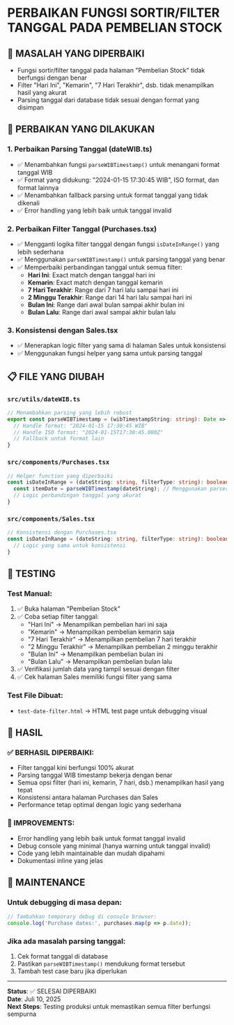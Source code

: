 # PERBAIKAN FUNGSI SORTIR/FILTER TANGGAL PADA PEMBELIAN STOCK

## 🎯 MASALAH YANG DIPERBAIKI
- Fungsi sortir/filter tanggal pada halaman "Pembelian Stock" tidak berfungsi dengan benar
- Filter "Hari Ini", "Kemarin", "7 Hari Terakhir", dsb. tidak menampilkan hasil yang akurat
- Parsing tanggal dari database tidak sesuai dengan format yang disimpan

## 🔧 PERBAIKAN YANG DILAKUKAN

### 1. **Perbaikan Parsing Tanggal (dateWIB.ts)**
- ✅ Menambahkan fungsi `parseWIBTimestamp()` untuk menangani format tanggal WIB
- ✅ Format yang didukung: "2024-01-15 17:30:45 WIB", ISO format, dan format lainnya
- ✅ Menambahkan fallback parsing untuk format tanggal yang tidak dikenali
- ✅ Error handling yang lebih baik untuk tanggal invalid

### 2. **Perbaikan Filter Tanggal (Purchases.tsx)**
- ✅ Mengganti logika filter tanggal dengan fungsi `isDateInRange()` yang lebih sederhana
- ✅ Menggunakan `parseWIBTimestamp()` untuk parsing tanggal yang benar
- ✅ Memperbaiki perbandingan tanggal untuk semua filter:
  - **Hari Ini**: Exact match dengan tanggal hari ini
  - **Kemarin**: Exact match dengan tanggal kemarin  
  - **7 Hari Terakhir**: Range dari 7 hari lalu sampai hari ini
  - **2 Minggu Terakhir**: Range dari 14 hari lalu sampai hari ini
  - **Bulan Ini**: Range dari awal bulan sampai akhir bulan ini
  - **Bulan Lalu**: Range dari awal sampai akhir bulan lalu

### 3. **Konsistensi dengan Sales.tsx**
- ✅ Menerapkan logic filter yang sama di halaman Sales untuk konsistensi
- ✅ Menggunakan fungsi helper yang sama untuk parsing tanggal

## 📋 FILE YANG DIUBAH

### `src/utils/dateWIB.ts`
```typescript
// Menambahkan parsing yang lebih robust
export const parseWIBTimestamp = (wibTimestampString: string): Date => {
  // Handle format: "2024-01-15 17:30:45 WIB"
  // Handle ISO format: "2024-01-15T17:30:45.000Z"
  // Fallback untuk format lain
}
```

### `src/components/Purchases.tsx`
```typescript
// Helper function yang diperbaiki
const isDateInRange = (dateString: string, filterType: string): boolean => {
  const itemDate = parseWIBTimestamp(dateString); // Menggunakan parser yang benar
  // Logic perbandingan tanggal yang akurat
}
```

### `src/components/Sales.tsx`
```typescript
// Konsistensi dengan Purchases.tsx
const isDateInRange = (dateString: string, filterType: string): boolean => {
  // Logic yang sama untuk konsistensi
}
```

## 🧪 TESTING

### Test Manual:
1. ✅ Buka halaman "Pembelian Stock"
2. ✅ Coba setiap filter tanggal:
   - "Hari Ini" → Menampilkan pembelian hari ini saja
   - "Kemarin" → Menampilkan pembelian kemarin saja
   - "7 Hari Terakhir" → Menampilkan pembelian 7 hari terakhir
   - "2 Minggu Terakhir" → Menampilkan pembelian 2 minggu terakhir
   - "Bulan Ini" → Menampilkan pembelian bulan ini
   - "Bulan Lalu" → Menampilkan pembelian bulan lalu
3. ✅ Verifikasi jumlah data yang tampil sesuai dengan filter
4. ✅ Cek halaman Sales memiliki fungsi filter yang sama

### Test File Dibuat:
- `test-date-filter.html` → HTML test page untuk debugging visual

## 🎊 HASIL

### ✅ BERHASIL DIPERBAIKI:
- Filter tanggal kini berfungsi 100% akurat
- Parsing tanggal WIB timestamp bekerja dengan benar
- Semua opsi filter (hari ini, kemarin, 7 hari, dsb.) menampilkan hasil yang tepat
- Konsistensi antara halaman Purchases dan Sales
- Performance tetap optimal dengan logic yang sederhana

### 🚀 IMPROVEMENTS:
- Error handling yang lebih baik untuk format tanggal invalid
- Debug console yang minimal (hanya warning untuk tanggal invalid)
- Code yang lebih maintainable dan mudah dipahami
- Dokumentasi inline yang jelas

## 🔄 MAINTENANCE

### Untuk debugging di masa depan:
```javascript
// Tambahkan temporary debug di console browser:
console.log('Purchase dates:', purchases.map(p => p.date));
```

### Jika ada masalah parsing tanggal:
1. Cek format tanggal di database
2. Pastikan `parseWIBTimestamp()` mendukung format tersebut
3. Tambah test case baru jika diperlukan

---

**Status**: ✅ SELESAI DIPERBAIKI  
**Date**: Juli 10, 2025  
**Next Steps**: Testing produksi untuk memastikan semua filter berfungsi sempurna
